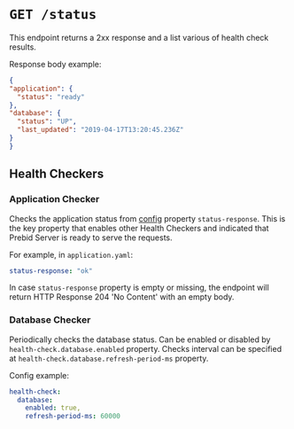 # `GET /status`

This endpoint returns a 2xx response and a list various of health check results. 

Response body example:

```json
{
"application": {
  "status": "ready"
},
"database": {
  "status": "UP",
  "last_updated": "2019-04-17T13:20:45.236Z"
}
}
```

## Health Checkers
### Application Checker

Checks the application status from [config](../config.md) property `status-response`. 
This is the key property that enables other Health Checkers and indicated that Prebid Server is ready to serve the requests.

For example, in `application.yaml`:

```yaml
status-response: "ok"
```
In case `status-response` property is empty or missing, the endpoint will return HTTP Response 204 'No Content' with an empty body.

### Database Checker

Periodically checks the database status.
Can be enabled or disabled by `health-check.database.enabled` property.
Checks interval can be specified at `health-check.database.refresh-period-ms` property.

Config example:

```yaml
health-check:
  database:
    enabled: true,
    refresh-period-ms: 60000
```
